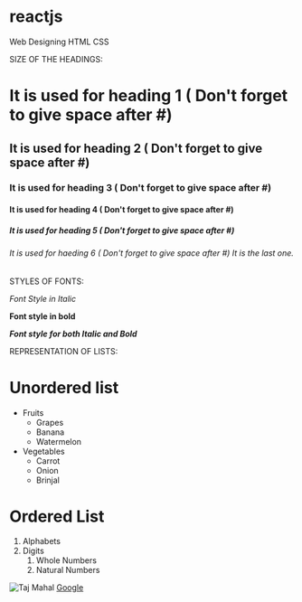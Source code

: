 # reactjs
Web Designing HTML CSS 

SIZE OF THE HEADINGS:
# It is used for heading 1 ( Don't forget to give space after #)
## It is used for heading 2 ( Don't forget to give space after #)
### It is used for heading 3 ( Don't forget to give space after #)
#### It is used for heading 4 ( Don't forget to give space after #)
##### It is used for heading 5 ( Don't forget to give space after #)
###### It is used for haeding 6 ( Don't forget to give space after #)  It is the last one.
STYLES OF FONTS:

*Font Style in Italic* 

**Font style in bold**

***Font style for both Italic and Bold***

REPRESENTATION OF LISTS:
# Unordered list
* Fruits
  * Grapes
  * Banana
  * Watermelon
* Vegetables
  * Carrot
  * Onion
  * Brinjal
# Ordered List
1. Alphabets
2. Digits
    1. Whole Numbers
    2. Natural Numbers

![Taj Mahal](https://4.bp.blogspot.com/-KlFQJAMBBHo/UjQlDFI3QcI/AAAAAAAAYg4/fTAY4TGxDYc/s1600/Taj+Mahal+Desktop+Wallpapers+%25283%2529.jpg)
[Google](www.google.com)
